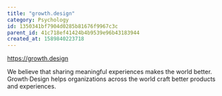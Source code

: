 ```yaml
---
title: "growth.design"
category: Psychology
id: 1350341bf7904d0285b81676f9967c3c
parent_id: 41c718ef41424b4b9539e96b43183944
created_at: 1589840223718
---
```


https://growth.design

We believe that sharing meaningful experiences makes the world better. Growth·Design helps organizations across the world craft better products and experiences.

    